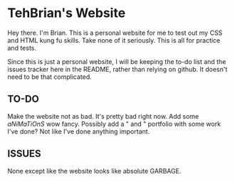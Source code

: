 TehBrian's Website
=

Hey there. I'm Brian. This is a personal website for me to test out my CSS and HTML kung fu skills. Take none of it seriously. This is all for practice and tests.

Since this is just a personal website, I will be keeping the to-do list and the issues tracker here in the README, rather than relying on github. It doesn't need to be that complicated.

TO-DO
-

Make the website not as bad. It's pretty bad right now.
Add some *aNiMaTiOnS* wow fancy.
Possibly add a " and " portfolio with some work I've done? Not like I've done anything important.

ISSUES
-

None except like the website looks like absolute GARBAGE.
